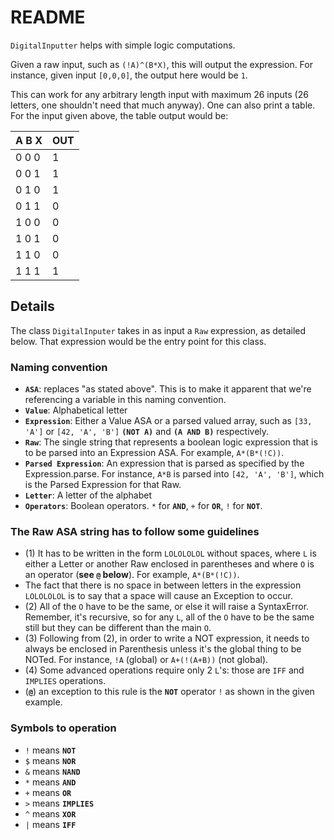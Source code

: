 # README

`DigitalInputter` helps with simple logic computations.

Given a raw input, such as `(!A)^(B*X)`, this will output the expression. For instance, given input `[0,0,0]`, the output here would be `1`.

This can work for any arbitrary length input with maximum 26 inputs (26 letters, one shouldn't need that much anyway). One can also print a table. For the input given above, the table output would be:

| A B X | OUT |
| ----- | --- |
| 0 0 0 | 1 |
| 0 0 1 | 1 |
| 0 1 0 | 1 |
| 0 1 1 | 0 |
| 1 0 0 | 0 |
| 1 0 1 | 0 |
| 1 1 0 | 0 |
| 1 1 1 | 1 | 

## Details

The class `DigitalInputer` takes in as input a `Raw` expression, as detailed below. That expression would be the entry point for this class. 

### Naming convention

- **`ASA`**: replaces "as stated above". This is to make it apparent that we're referencing a variable in this naming convention.
- **`Value`**: Alphabetical letter
- **`Expression`**: Either a Value ASA or a parsed valued array, such as `[33, 'A']` or `[42, 'A', 'B']` **`(NOT A)`** and **`(A AND B)`** respectively.
- **`Raw`**: The single string that represents a boolean logic expression that is to be parsed into an Expression ASA. For example, `A*(B*(!C))`.
- **`Parsed Expression`**: An expression that is parsed as specified by the Expression.parse. For instance, `A*B` is parsed into `[42, 'A', 'B']`, which is the Parsed Expression for that Raw.
- **`Letter`**: A letter of the alphabet
- **`Operators`**: Boolean operators. `*` for **`AND`**, `+` for **`OR`**, `!` for **`NOT`**.

### The Raw ASA string has to follow some guidelines

- (1) It has to be written in the form `LOLOLOLOL` without spaces, where `L` is either a Letter or another Raw enclosed in parentheses and where `O` is an operator (**see `@` below**). For example, `A*(B*(!C))`. 
- The fact that there is no space in between letters in the expression `LOLOLOLOL` is to say that a space will cause an Exception to occur.
- (2) All of the `O` have to be the same, or else it will raise a SyntaxError. Remember, it's recursive, so for any `L`, all of the `O` have to be the same still but they can be different than the main `O`. 
- (3) Following from (2), in order to write a NOT expression, it needs to always be enclosed in Parenthesis unless it's the global thing to be NOTed. For instance, `!A` (global) or `A+(!(A+B))` (not global).
- (4) Some advanced operations require only 2 `L`'s: those are `IFF` and `IMPLIES` operations.
- (**`@`**) an exception to this rule is the **`NOT`** operator `!` as shown in the given example.

### Symbols to operation

- `!` means **`NOT`**
- `$` means **`NOR`**
- `&` means **`NAND`**
- `*` means **`AND`**
- `+` means **`OR`**
- `>` means **`IMPLIES`**
- `^` means **`XOR`**
- `|` means **`IFF`**
